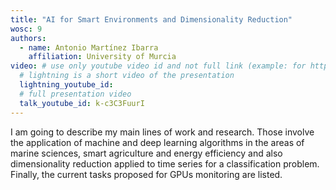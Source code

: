 ```yaml
---
title: "AI for Smart Environments and Dimensionality Reduction"
wosc: 9
authors:
  - name: Antonio Martínez Ibarra
    affiliation: University of Murcia
video: # use only youtube video id and not full link (example: for https://www.youtube.com/watch?v=xcJtL7QggTI, id is xcJtL7QggTI)
  # lightning is a short video of the presentation
  lightning_youtube_id: 
  # full presentation video
  talk_youtube_id: k-c3C3FuurI
---
```


I am going to describe my main lines of work and research. Those involve the application of machine and deep learning algorithms in the areas of marine sciences, smart agriculture and energy efficiency and also dimensionality reduction applied to time series for a classification problem. Finally, the current tasks proposed for GPUs monitoring are listed.